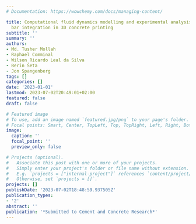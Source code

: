 ```yaml
---
# Documentation: https://wowchemy.com/docs/managing-content/

title: Computational fluid dynamics modelling and experimental analysis of reinforcement
  bar integration in 3D concrete printing
subtitle: ''
summary: ''
authors:
- Md. Tusher Mollah
- Raphael Comminal
- Wilson Ricardo Leal da Silva
- Berin Šeta
- Jon Spangenberg
tags: []
categories: []
date: '2023-01-01'
lastmod: 2023-07-02T20:49:01+02:00
featured: false
draft: false

# Featured image
# To use, add an image named `featured.jpg/png` to your page's folder.
# Focal points: Smart, Center, TopLeft, Top, TopRight, Left, Right, BottomLeft, Bottom, BottomRight.
image:
  caption: ''
  focal_point: ''
  preview_only: false

# Projects (optional).
#   Associate this post with one or more of your projects.
#   Simply enter your project's folder or file name without extension.
#   E.g. `projects = ["internal-project"]` references `content/project/deep-learning/index.md`.
#   Otherwise, set `projects = []`.
projects: []
publishDate: '2023-07-02T18:48:59.937505Z'
publication_types:
- '2'
abstract: ''
publication: '*Submitted to Cement and Concrete Research*'
---
```

